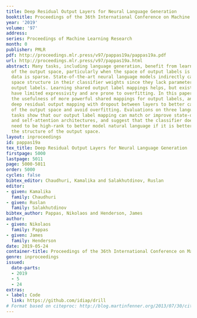```yaml
---
title: Deep Residual Output Layers for Neural Language Generation
booktitle: Proceedings of the 36th International Conference on Machine Learning
year: '2019'
volume: '97'
address: 
series: Proceedings of Machine Learning Research
month: 0
publisher: PMLR
pdf: http://proceedings.mlr.press/v97/pappas19a/pappas19a.pdf
url: http://proceedings.mlr.press/v97/pappas19a.html
abstract: Many tasks, including language generation, benefit from learning the structure
  of the output space, particularly when the space of output labels is large and the
  data is sparse. State-of-the-art neural language models indirectly capture the output
  space structure in their classifier weights since they lack parameter sharing across
  output labels. Learning shared output label mappings helps, but existing methods
  have limited expressivity and are prone to overfitting. In this paper, we investigate
  the usefulness of more powerful shared mappings for output labels, and propose a
  deep residual output mapping with dropout between layers to better capture the structure
  of the output space and avoid overfitting. Evaluations on three language generation
  tasks show that our output label mapping can match or improve state-of-the-art recurrent
  and self-attention architectures, and suggest that the classifier does not necessarily
  need to be high-rank to better model natural language if it is better at capturing
  the structure of the output space.
layout: inproceedings
id: pappas19a
tex_title: Deep Residual Output Layers for Neural Language Generation
firstpage: 5000
lastpage: 5011
page: 5000-5011
order: 5000
cycles: false
bibtex_editor: Chaudhuri, Kamalika and Salakhutdinov, Ruslan
editor:
- given: Kamalika
  family: Chaudhuri
- given: Ruslan
  family: Salakhutdinov
bibtex_author: Pappas, Nikolaos and Henderson, James
author:
- given: Nikolaos
  family: Pappas
- given: James
  family: Henderson
date: 2019-05-24
container-title: Proceedings of the 36th International Conference on Machine Learning
genre: inproceedings
issued:
  date-parts:
  - 2019
  - 5
  - 24
extras:
- label: Code
  link: https://github.com/idiap/drill
# Format based on citeproc: http://blog.martinfenner.org/2013/07/30/citeproc-yaml-for-bibliographies/
---
```

